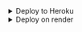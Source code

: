 <details>
<summary>Deploy to Heroku</summary>

```js
// docgen
// app.use(express.static('./public/))

// package =>
// "engines": {
// 		"node": "16.x"
// 	}

// Profile => web: node app.js

//  rmdir .git

// git init...add commit
// heroku login
// heroku create "app-name"
// git remote -v // check if rely on heroku
// set .env variable in heroku dashboard
// or via CLI =>  $ heroku config:set SECRET=some_random_string => see .env file

// git push heroku master

// heroku restart -a fm-pfeedback-api
```

cors

```js
// app.use(
//   cors({
//     origin: origin,
//     preflightContinue: true,
//     methods: "GET,HEAD,PUT,PATCH,POST,DELETE",
//     credentials: true,
//   })
// );
```

</details>

<details>
<summary>Deploy on render</summary>

```js
-
```

</details>
